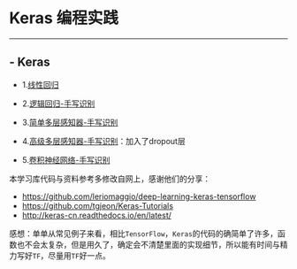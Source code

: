 # Keras 编程实践
---

## - Keras

-  1.[线性回归](./notes/01_linear_regression.ipynb)

-  2.[逻辑回归-手写识别](./notes/02_logistic_regression.ipynb)

-  3.[简单多层感知器-手写识别](./notes/03_net.ipynb)

-  4.[高级多层感知器-手写识别](notes/04_modern_net.ipynb)：加入了dropout层

-  5.[卷积神经网络-手写识别](05_convolutional_net.ipynb)

本学习库代码与资料参考多修改自网上，感谢他们的分享：

- https://github.com/leriomaggio/deep-learning-keras-tensorflow
- https://github.com/tgjeon/Keras-Tutorials
- http://keras-cn.readthedocs.io/en/latest/

感想：单单从常见例子来看，相比`TensorFlow`，`Keras`的代码的确简单了许多，函数也不会太复杂，但是用久了，确定会不清楚里面的实现细节，所以能有时间与精力写好`TF`，尽量用`TF`好一点。